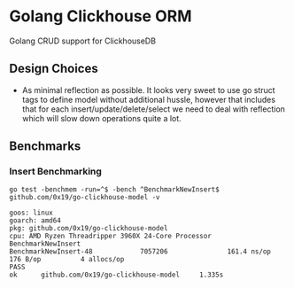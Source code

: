 # Golang Clickhouse ORM
Golang CRUD support for ClickhouseDB

## Design Choices

- As minimal reflection as possible. It looks very sweet to use go struct tags to define model without additional
hussle, however that includes that for each insert/update/delete/select we need to deal with reflection which will slow down operations quite a lot. 

## Benchmarks

### Insert Benchmarking
```
go test -benchmem -run=^$ -bench ^BenchmarkNewInsert$ github.com/0x19/go-clickhouse-model -v

goos: linux
goarch: amd64
pkg: github.com/0x19/go-clickhouse-model
cpu: AMD Ryzen Threadripper 3960X 24-Core Processor 
BenchmarkNewInsert
BenchmarkNewInsert-48            7057206               161.4 ns/op           176 B/op          4 allocs/op
PASS
ok      github.com/0x19/go-clickhouse-model     1.335s
```